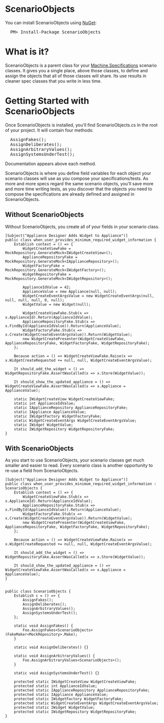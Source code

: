 ScenarioObjects
===============

You can install ScenarioObjects using [NuGet](http://nuget.org/packages/ScenarioObjects):

<pre>
  PM> Install-Package ScenarioObjects
</pre>

# What is it?

ScenarioObjects is a parent class for your [Machine.Specifications](https://github.com/machine/machine.specifications) scenario classes. It gives you a single place, above those classes, to define and assign the objects that all of those classes will share. Its use results in cleaner spec classes that you write in less time.

# Getting Started with ScenarioObjects

Once ScenarioObjects is installed, you'll find ScenarioObjects.cs in the root of your project. It will contain four methods:

<pre>
  AssignFakes();
  AssignDeliberates();
  AssignArbitraryValues();
  AssignSystemsUnderTest();
</pre>

Documentation appears above each method.

ScenarioObjects is where you define field variables for each object your scenario classes will use as you compose your specifications/tests. As more and more specs regard the same scenario objects, you'll save more and more time writing tests, as you discover that the objects you need to compose the specifications are already defined and assigned in ScenarioObjects.

## Without ScenarioObjects

Without ScenarioObjects, you create all of your fields in your scenario class.

    [Subject("Appliance Designer Adds Widget to Appliance")]
    public class when_user_provides_minimum_required_widget_information {
        Establish context = () => {
            WidgetCreateViewFake = MockRepository.GenerateMock<IWidgetCreateView>();
            ApplianceRepositoryFake = MockRepository.GenerateMock<IApplianceRepository>();
            WidgetFactoryFake = MockRepository.GenerateMock<IWidgetFactory>();
            WidgetRepositoryFake = MockRepository.GenerateMock<IWidgetRepository>();

            ApplianceIdValue = 42;
            ApplianceValue = new Appliance(null, null);
            WidgetCreateEventArgsValue = new WidgetCreateEventArgs(null, null, null, null, 0, null);
            WidgetValue = new Widget(null);

            WidgetCreateViewFake.Stub(x => x.ApplianceId).Return(ApplianceIdValue);
            ApplianceRepositoryFake.Stub(x => x.FindById(ApplianceIdValue)).Return(ApplianceValue);
            WidgetFactoryFake.Stub(x => x.Create(WidgetCreateEventArgsValue)).Return(WidgetValue);
            new WidgetCreatePresenter(WidgetCreateViewFake, ApplianceRepositoryFake, WidgetFactoryFake, WidgetRepositoryFake);
        };

        Because action = () => WidgetCreateViewFake.Raise(x => x.WidgetCreateRequested += null, null, WidgetCreateEventArgsValue);

        It should_add_the_widget = () => WidgetRepositoryFake.AssertWasCalled(x => x.Store(WidgetValue));

        It should_show_the_updated_appliance = () => WidgetCreateViewFake.AssertWasCalled(x => x.Appliance = ApplianceValue);

        static IWidgetCreateView WidgetCreateViewFake;
        static int ApplianceIdValue;
        static IApplianceRepository ApplianceRepositoryFake;
        static IAppliance ApplianceValue;
        static IWidgetFactory WidgetFactoryFake;
        static WidgetCreateEventArgs WidgetCreateEventArgsValue;
        static IWidget WidgetValue;
        static IWidgetRepository WidgetRepositoryFake;
    }

## With ScenarioObjects

As you start to use ScenarioObjects, your scenario classes get much smaller and easier to read. Every scenario class is another opportunity to re-use a field from ScenarioObjects.

    [Subject("Appliance Designer Adds Widget to Appliance")]
    public class when_user_provides_minimum_required_widget_information : ScenarioObjects {
        Establish context = () => {
            WidgetCreateViewFake.Stub(x => x.ApplianceId).Return(ApplianceIdValue);
            ApplianceRepositoryFake.Stub(x => x.FindById(ApplianceIdValue)).Return(ApplianceValue);
            WidgetFactoryFake.Stub(x => x.Create(WidgetCreateEventArgsValue)).Return(WidgetValue);
            new WidgetCreatePresenter(WidgetCreateViewFake, ApplianceRepositoryFake, WidgetFactoryFake, WidgetRepositoryFake);
        };

        Because action = () => WidgetCreateViewFake.Raise(x => x.WidgetCreateRequested += null, null, WidgetCreateEventArgsValue);

        It should_add_the_widget = () => WidgetRepositoryFake.AssertWasCalled(x => x.Store(WidgetValue));

        It should_show_the_updated_appliance = () => WidgetCreateViewFake.AssertWasCalled(x => x.Appliance = ApplianceValue);
    }


    public class ScenarioObjects {
        Establish c = () => {
            AssignFakes();
            AssignDeliberates();
            AssignArbitraryValues();
            AssignSystemsUnderTest();
        };

        static void AssignFakes() {
            Foo.AssignFakes<ScenarioObjects>(FakeMaker<MockRepository>.Make);
        }

        static void AssignDeliberates() {}

        static void AssignArbitraryValues() {
            Foo.AssignArbitraryValues<ScenarioObjects>();
        }

        static void AssignSystemsUnderTest() {}

        protected static IWidgetCreateView WidgetCreateViewFake;
        protected static int ApplianceIdValue;
        protected static IApplianceRepository ApplianceRepositoryFake;
        protected static IAppliance ApplianceValue;
        protected static IWidgetFactory WidgetFactoryFake;
        protected static WidgetCreateEventArgs WidgetCreateEventArgsValue;
        protected static IWidget WidgetValue;
        protected static IWidgetRepository WidgetRepositoryFake;
    }
